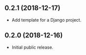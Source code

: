 0.2.1 (2018-12-17)
------------------

- Add template for a Django project.


0.2.0 (2018-12-16)
------------------

- Initial public release.
